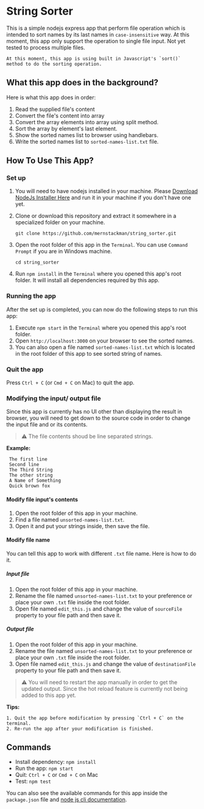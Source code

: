 # String Sorter

This is a simple nodejs express app that perform file operation which is intended to sort names by its last names in `case-insensitive` way. At this moment, this app only support the operation to single file input. Not yet tested to process multiple files.

```
At this moment, this app is using built in Javascript's `sort()` method to do the sorting operation.
```

## What this app does in the background?

Here is what this app does in order:

1. Read the supplied file's content
2. Convert the file's content into array
3. Convert the array elements into array using split method.
4. Sort the array by element's last element.
5. Show the sorted names list to browser using handlebars.
6. Write the sorted names list to `sorted-names-list.txt` file.

## How To Use This App?

### Set up

1. You will need to have nodejs installed in your machine. Please [Download NodeJs Installer Here](https://nodejs.org/en/) and run it in your machine if you don't have one yet.

2. Clone or download this repository and extract it somewhere in a specialized folder on your machine.

   ```
   git clone https://github.com/mernstackman/string_sorter.git
   ```

3. Open the root folder of this app in the `Terminal`. You can use `Command Prompt` if you are in Windows machine.

   ```
   cd string_sorter
   ```

4. Run `npm install` in the `Terminal` where you opened this app's root folder. It will install all dependencies required by this app.

### Running the app

After the set up is completed, you can now do the following steps to run this app:

1. Execute `npm start` in the `Terminal` where you opened this app's root folder.
2. Open `http://localhost:3000` on your browser to see the sorted names.
3. You can also open a file named `sorted-names-list.txt` which is located in the root folder of this app to see sorted string of names.

### Quit the app

Press `Ctrl + C` (or `Cmd + C` on Mac) to quit the app.

### Modifying the input/ output file

Since this app is currently has no UI other than displaying the result in browser, you will need to get down to the source code in order to change the input file and or its contents.

> :warning: The file contents shoud be line separated strings.

**Example:**

```
 The first line
 Second line
 The Third String
 The other string
 A Name of Something
 Quick brown fox
```

#### Modify file input's contents

1. Open the root folder of this app in your machine.
2. Find a file named `unsorted-names-list.txt`.
3. Open it and put your strings inside, then save the file.

#### Modify file name

You can tell this app to work with different `.txt` file name. Here is how to do it.

##### Input file

1. Open the root folder of this app in your machine.
2. Rename the file named `unsorted-names-list.txt` to your preference or place your own `.txt` file inside the root folder.
3. Open file named `edit_this.js` and change the value of `sourceFile` property to your file path and then save it.

##### Output file

1. Open the root folder of this app in your machine.
2. Rename the file named `unsorted-names-list.txt` to your preference or place your own `.txt` file inside the root folder.
3. Open file named `edit_this.js` and change the value of `destinationFile` property to your file path and then save it.

> :warning: You will need to restart the app manually in order to get the updated output. Since the hot reload feature is currently not being added to this app yet.

**Tips:**

```
1. Quit the app before modification by pressing `Ctrl + C` on the terminal.
2. Re-run the app after your modification is finished.
```

## Commands

- Install dependency: `npm install`
- Run the app: `npm start`
- Quit: `Ctrl + C` or `Cmd + C` on Mac
- Test: `npm test`

You can also see the available commands for this app inside the `package.json` file and [node js cli documentation](https://nodejs.org/api/cli.html).

